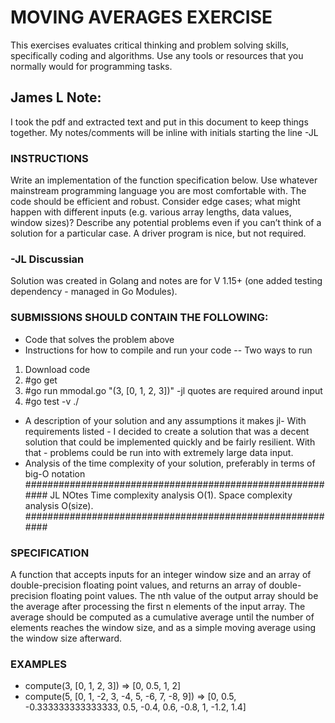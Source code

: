 # MOVING AVERAGES EXERCISE
This exercises evaluates critical thinking and problem solving skills, specifically coding and algorithms.
Use any tools or resources that you normally would for programming tasks.

## James L Note:
I took the pdf and extracted text and put in this document to keep things together.  My notes/comments will be inline with initials starting the line -JL

### INSTRUCTIONS
Write an implementation of the function specification below. Use whatever mainstream programming
language you are most comfortable with.  The code should be efficient and robust. Consider edge cases; what might happen with different inputs (e.g. various array lengths, data values, window sizes)? Describe any potential problems even if you can’t think of a solution for a particular case. A driver program is nice, but not required.

### -JL Discussian
Solution was created in Golang and notes are for V 1.15+ (one added testing dependency - managed in Go Modules).  


### SUBMISSIONS SHOULD CONTAIN THE FOLLOWING:
- Code that solves the problem above
- Instructions for how to compile and run your code
-- Two ways to run
1.  Download code
2.  #go get
3.  #go run mmodal.go "(3, [0, 1, 2, 3])" -jl quotes are required around input
4.  #go test -v ./
- A description of your solution and any assumptions it makes
jl- With requirements listed - I decided to create a solution that was a decent solution that could be implemented quickly and be fairly resilient. With that - problems could be run into with extremely large data input.
- Analysis of the time complexity of your solution, preferably in terms of big-O notation
##########################################################
JL NOtes
Time complexity analysis
O(1).
Space complexity analysis
O(size).
##########################################################
### SPECIFICATION
A function that accepts inputs for an integer window size and an array of double-precision floating point
values, and returns an array of double-precision floating point values. The nth value of the output array
should be the average after processing the first n elements of the input array. The average should be
computed as a cumulative average until the number of elements reaches the window size, and as a
simple moving average using the window size afterward.
### EXAMPLES
- compute(3, [0, 1, 2, 3]) => [0, 0.5, 1, 2]
- compute(5, [0, 1, -2, 3, -4, 5, -6, 7, -8, 9]) => [0, 0.5, -0.333333333333333, 0.5, -0.4, 0.6, -0.8, 1, -1.2, 1.4]
